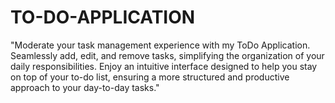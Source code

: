 # TO-DO-APPLICATION
"Moderate your task management experience with my ToDo Application. Seamlessly add, edit, and remove tasks, simplifying the organization of your daily responsibilities. Enjoy an intuitive interface designed to help you stay on top of your to-do list, ensuring a more structured and productive approach to your day-to-day tasks."
